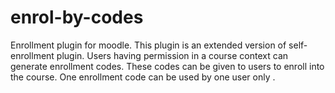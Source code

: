 # enrol-by-codes
Enrollment plugin for moodle. 
This plugin is an extended version of self-enrollment plugin.
Users having permission in a course context can generate enrollment codes.
These codes can be given to users to enroll into the course.
One enrollment code can be used by one user only
.
